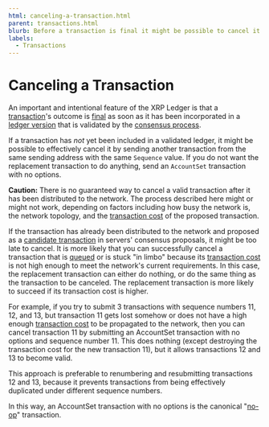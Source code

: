 ```yaml
---
html: canceling-a-transaction.html
parent: transactions.html
blurb: Before a transaction is final it might be possible to cancel it using a separate transaction.
labels:
  - Transactions
---
```

# Canceling a Transaction

An important and intentional feature of the XRP Ledger is that a [transaction](transactions.md)'s outcome is [final](finality-of-results.md) as soon as it has been incorporated in a [ledger version](../xrpl/ledgers.md) that is validated by the [consensus process](../xrpl/consensus.md).

If a transaction has _not_ yet been included in a validated ledger, it might be possible to effectively cancel it by sending another transaction from the same sending address with the same `Sequence` value. If you do not want the replacement transaction to do anything, send an `AccountSet` transaction with no options.

**Caution:** There is no guaranteed way to cancel a valid transaction after it has been distributed to the network. The process described here might or might not work, depending on factors including how busy the network is, the network topology, and the [transaction cost](transaction-cost.md) of the proposed transaction.

<!-- Too many links here. -->

If the transaction has already been distributed to the network and proposed as a [candidate transaction](../xrpl/consensus.md#consensus-1) in servers' consensus proposals, it might be too late to cancel. It is more likely that you can successfully cancel a transaction that is [queued](../server/transaction-queue.md) or is stuck "in limbo" because its [transaction cost](transaction-cost.md) is not high enough to meet the network's current requirements. In this case, the replacement transaction can either do nothing, or do the same thing as the transaction to be canceled. The replacement transaction is more likely to succeed if its transaction cost is higher.

For example, if you try to submit 3 transactions with sequence numbers 11, 12, and 13, but transaction 11 gets lost somehow or does not have a high enough [transaction cost](transaction-cost.md) to be propagated to the network, then you can cancel transaction 11 by submitting an AccountSet transaction with no options and sequence number 11. This does nothing (except destroying the transaction cost for the new transaction 11), but it allows transactions 12 and 13 to become valid.

This approach is preferable to renumbering and resubmitting transactions 12 and 13, because it prevents transactions from being effectively duplicated under different sequence numbers.

In this way, an AccountSet transaction with no options is the canonical "[no-op](http://en.wikipedia.org/wiki/NOP)" transaction.
